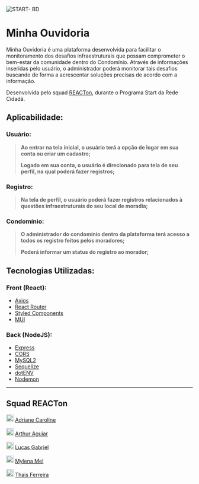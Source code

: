 ![START- BD](https://user-images.githubusercontent.com/97626768/181998965-8c7076ef-2ed7-4f35-a05a-4052d9f69235.jpg)

# Minha Ouvidoria
Minha Ouvidoria é uma plataforma desenvolvida para facilitar o monitoramento dos desafios infraestruturais que possam comprometer o bem-estar da comunidade dentro do Condomínio. Através de informações inseridas pelo usuário, o administrador poderá monitorar tais desafios buscando de forma a acrescentar soluções precisas de acordo com a informação. 

Desenvolvida pelo squad [REACTon](https://github.com/adrianecaroline/minha-ouvidoria-back-start/edit/main/README.md#squad-reacton), durante o Programa Start da Rede Cidadã.

## Aplicabilidade:

### Usuário: 
> **Ao entrar na tela inicial, o usuário terá a opção de logar em sua conta ou criar um cadastro;**
>
> **Logado em sua conta, o usuário é direcionado para tela de seu perfil, na qual poderá fazer registros;**

### Registro:
> **Na tela de perfil, o usuário poderá fazer registros relacionados à questões infraestruturais do seu local de moradia;**

### Condomínio:
> **O administrador do condomínio dentro da plataforma terá acesso a todos os registro feitos pelos moradores;**
>
> **Poderá informar um status do registro ao morador;**

## Tecnologias Utilizadas:

### Front (React):
* [Axios](https://www.npmjs.com/package/axios)
* [React Router](https://reactrouter.com/)
* [Styled Components](https://styled-components.com/)
* [MUI](https://mui.com/)

### Back (NodeJS):
* [Express](https://expressjs.com/)
* [CORS](https://expressjs.com/en/resources/middleware/cors.html)
* [MySQL2](https://www.npmjs.com/package/mysql2)
* [Sequelize](https://sequelize.org/) 
* [dotENV](https://www.npmjs.com/package/dotenv)
* [Nodemon](https://www.npmjs.com/package/nodemon)

***
## Squad REACTon

<img src="https://user-images.githubusercontent.com/97626768/182002410-99178077-b63a-4903-b526-4432959421bf.jpeg" alt="drawing"  style="width:20px;"/> [Adriane Caroline](https://github.com/adrianecaroline) 

<img src="https://user-images.githubusercontent.com/97626768/182002410-99178077-b63a-4903-b526-4432959421bf.jpeg" alt="drawing"  style="width:20px;"/> [Arthur Aguiar](https://github.com/artthur-aguiar) 

<img src="https://user-images.githubusercontent.com/97626768/182002410-99178077-b63a-4903-b526-4432959421bf.jpeg" alt="drawing"  style="width:20px;"/> [Lucas Gabriel](https://github.com/lucasgabriel0613) 

<img src="https://user-images.githubusercontent.com/97626768/182002410-99178077-b63a-4903-b526-4432959421bf.jpeg" alt="drawing"  style="width:20px;"/> [Mylena Mel](https://github.com/mylenamelsilva) 

<img src="https://user-images.githubusercontent.com/97626768/182002410-99178077-b63a-4903-b526-4432959421bf.jpeg" alt="drawing"  style="width:20px;"/> [Thais Ferreira](https://github.com/ThaisSilva1)
